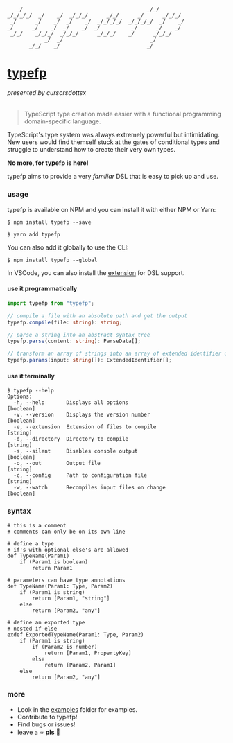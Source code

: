 ```
   _/                                        _/_/
_/_/_/_/  _/    _/  _/_/_/      _/_/      _/      _/_/_/
 _/      _/    _/  _/    _/  _/_/_/_/  _/_/_/_/  _/    _/
_/      _/    _/  _/    _/  _/          _/      _/    _/
 _/_/    _/_/_/  _/_/_/      _/_/_/    _/      _/_/_/
            _/  _/                            _/
       _/_/    _/                            _/
```

# [typefp](https://github.com/cursorsdottsx/typefp/)

###### presented by cursorsdottsx

> TypeScript type creation made easier with a functional programming domain-specific language.

TypeScript's type system was always extremely powerful but intimidating.
New users would find themself stuck at the gates of conditional types and struggle to understand how to create their very own types.

**No more, for typefp is here!**

typefp aims to provide a very _familiar_ DSL that is easy to pick up and use.

### usage

typefp is available on NPM and you can install it with either NPM or Yarn:

```
$ npm install typefp --save
```

```
$ yarn add typefp
```

You can also add it globally to use the CLI:

```
$ npm install typefp --global
```

In VSCode, you can also install the [extension](https://marketplace.visualstudio.com/items?itemName=cursorsdottsx.typefp) for DSL support.

#### use it programmatically

```ts
import typefp from "typefp";

// compile a file with an absolute path and get the output
typefp.compile(file: string): string;

// parse a string into an abstract syntax tree
typefp.parse(content: string): ParseData[];

// transform an array of strings into an array of extended identifier objects
typefp.params(input: string[]): ExtendedIdentifier[];
```

#### use it terminally

```
$ typefp --help
Options:
  -h, --help       Displays all options                                [boolean]
  -v, --version    Displays the version number                         [boolean]
  -e, --extension  Extension of files to compile                        [string]
  -d, --directory  Directory to compile                                 [string]
  -s, --silent     Disables console output                             [boolean]
  -o, --out        Output file                                          [string]
  -c, --config     Path to configuration file                           [string]
  -w, --watch      Recompiles input files on change                    [boolean]
```

### syntax

```
# this is a comment
# comments can only be on its own line

# define a type
# if's with optional else's are allowed
def TypeName(Param1)
    if (Param1 is boolean)
        return Param1

# parameters can have type annotations
def TypeName(Param1: Type, Param2)
    if (Param1 is string)
        return [Param1, "string"]
    else
        return [Param2, "any"]

# define an exported type
# nested if-else
exdef ExportedTypeName(Param1: Type, Param2)
    if (Param1 is string)
        if (Param2 is number)
            return [Param1, PropertyKey]
        else
            return [Param2, Param1]
    else
        return [Param2, "any"]
```

### more

-   Look in the [examples](./examples) folder for examples.
-   Contribute to typefp!
-   Find bugs or issues!
-   leave a ⭐️ **pls** 🥺
